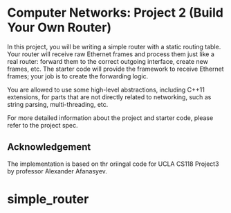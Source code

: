 Computer Networks: Project 2 (Build Your Own Router)
====================================

In this project, you will be writing a simple router with a static routing table. Your router will receive raw Ethernet frames and process them just like a real router: forward them to the correct outgoing interface, create new frames, etc. The starter code will provide the framework to receive Ethernet frames; your job is to create the forwarding logic.

You are allowed to use some high-level abstractions, including C++11 extensions, for parts that are not directly related to networking, such as string parsing, multi-threading, etc.

For more detailed information about the project and starter code, please refer to the project spec.

## Acknowledgement

The implementation is based on thr oriingal code for UCLA CS118 Project3 by professor Alexander Afanasyev.
# simple_router
